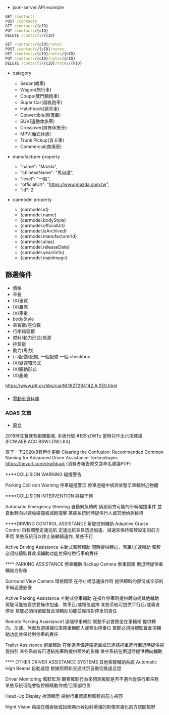 
- json-server API example

```cmd
GET /contacts
POST /contacts
GET /contacts/{cID}
PUT /contacts/{cID}
DELETE /contacts/{cID}

GET /contacts/{cID}/notes
POST /contacts/{cID}/notes
GET /contacts/{cID}/notes/{nID}
PUT /contacts/{cID}/notes/{nID}
DELETE /contacts/{cID}/notes/{nID}
```

- category
  - Sedan(轎車)
  - Wagon(旅行車)
  - Coupe(雙門轎跑車)
  - Super Car(超級跑車)
  - Hatchback(掀背車)
  - Convertible(敞篷車)
  - SUV(運動休旅車)
  - Crossover(跨界休旅車)
  - MPV(廂式休旅)
  - Trunk Pickup(貨卡車)
  - Commercial(商用車)

- manufacturer property
  - "name": "Mazda",
  - "chineseName": "馬自達",
  - "level": "一般",
  - "officialUrl": "https://www.mazda.com.tw",
  - "id": 2


- carmodel property
  - {carmodel.id}
  - {carmodel.name}
  - {carmodel.bodyStyle}
  - {carmodel.officialUrl}
  - {carmodel.isArchived}
  - {carmodel.manufacturerId}
  - {carmodel.alias}
  - {carmodel.releaseDate}
  - {carmodel.yearsInfo}
  - {carmodel.mainImage} 


## 篩選條件

- 價格
- 車長
- (X)車寬
- (X)車高
- (X)車重
- bodyStyle 
- 乘客數/座位數
- 行李箱容積
- 燃料/動力形式/能源
- 排氣量
- 動力(馬力)
- (+)配備/配備, 一個配備 一個 checkbox
- (X)變速箱形式
- (X)驅動形式
- (X)產地


https://www.ptt.cc/bbs/car/M.1627294142.A.0E0.html


### 

- [電動車資料庫](https://ev-database.org/)


### ADAS 文章

- [原文](https://www.ptt.cc/bbs/car/M.1627294142.A.0E0.html)

2018時其實就有相關報導, 本板代號 #1S5hZWTz
當時只作出六項建議(FCW.AEB.ACC.BSW.LDW.LKA)

查了一下2020/8有再作更新
Clearing the Confusion: Recommended Common Naming for Advanced Driver
Assistance Technologies
https://tinyurl.com/drw5tuuk (消費者報告原文含命名建議PDF)



****COLLISION WARNING 碰撞警告

Parking Collision Warning
停車碰撞警示
停車過程中偵測並警示車輛附近物體


****COLLISION INTERVENTION 碰撞干預

Automatic Emergency Steering
自動緊急轉向
偵測前方可能的車輛碰撞事件
並自動轉向以避免碰撞或減輕撞擊
某些系統同時提供行人或其他偵測目標


****DRIVING CONTROL ASSISTANCE 駕駛控制輔助 
Adaptive Cruise Control
自我調整定速巡航
定速巡航並且透過加速、減速來保持駕駛設定的前方車距
某些系統可以停止後繼續運作, 某些不行

Active Driving Assistance
主動式駕駛輔助
同時提供轉向、煞車/加速輔助
駕駛必須持續監督此項輔助功能並保持對行車的責任


**** PARKING ASSISTANCE 停車輔助 
Backup Camera
倒車鏡頭
倒退時提供車輛後方影像

Surround View Camera
環視鏡頭
在停止或低速操作時
提供即時的部份或全部的車輛週邊影像

Active Parking Assistance
主動式停車輔助
在操作停車時提供轉向或其他輔助
駕駛可能被要求要操作加速、煞車且/或檔位選擇
某些系統可提供平行且/或垂直停車
駕駛必須持續監督此項輔助功能並保持對停車的責任

Remote Parking Assistance1
遠端停車輔助
駕駛不必實際坐在車輛裡
提供轉向、加速、煞車及選擇檔位來將車輛駛入或移出停車位
駕駛必須持續監督此項輔助功能並保持對停車的責任

Trailer Assistance
拖車輔助
在倒退準備連結拖車或已連結拖車進行倒退時提供視覺指引
某些系統有已連結拖車時提供額外的影像
某些系統在倒退時提供轉向輔助


**** OTHER DRIVER ASSISTANCE SYSTEMS 其他駕駛輔助系統
Automatic High Beams
自動遠燈
根據照明和交通狀況自動切換遠近燈

Driver Monitoring
駕駛監測
觀察駕駛行為來預測駕駛是否不適合從事行車任務
某些系統可能會監控眼睛動作或/且頭部位置

Head-Up Display
抬頭顯示
投射行車資訊到駕駛的前方視野

Night Vision
藉由在儀表板或抬頭顯示器投射增強的影像來強化前方夜間視野